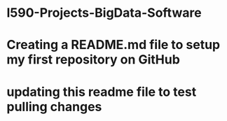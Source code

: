 # I590-Projects-BigData-Software
# Creating a README.md file to setup my first repository on GitHub
# updating this readme file to test pulling changes
